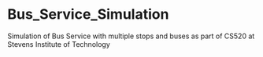 # Bus_Service_Simulation
Simulation of Bus Service with multiple stops and buses as part of CS520 at Stevens Institute of Technology

